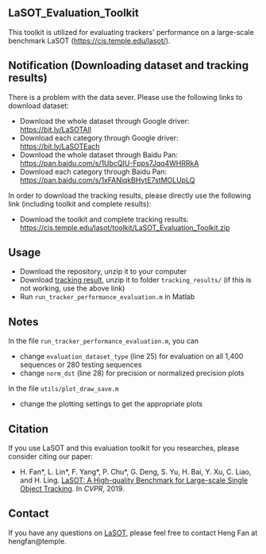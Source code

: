 ## LaSOT_Evaluation_Toolkit

This toolkit is utilized for evaluating trackers' performance on a large-scale benchmark LaSOT (https://cis.temple.edu/lasot/).

## Notification (Downloading dataset and tracking results)

There is a problem with the data sever. Please use the following links to download dataset:

* Download the whole dataset through Google driver: https://bit.ly/LaSOTAll
* Download each category through Google driver: https://bit.ly/LaSOTEach
* Download the whole dataset through Baidu Pan: https://pan.baidu.com/s/1UbcQIU-Fpps7Jqq4WHRRkA
* Download each category through Baidu Pan: https://pan.baidu.com/s/1xFANiqkBHytE7stMOLUpLQ

In order to download the tracking results, please directly use the following link (including toolkit and complete results):
* Download the toolkit and complete tracking results: https://cis.temple.edu/lasot/toolkit/LaSOT_Evaluation_Toolkit.zip


## Usage
* Download the repository, unzip it to your computer
* Download <a href="https://cis.temple.edu/lasot/toolkit/lasot_tracking_results.zip">tracking result</a>, unzip it to folder `tracking_results/` (if this is not working, use the above link)
* Run `run_tracker_performance_evaluation.m` in Matlab

## Notes
In the file `run_tracker_performance_evaluation.m`, you can
* change `evaluation_dataset_type` (line 25) for evaluation on all 1,400 sequences or 280 testing sequences
* change `norm_dst` (line 28) for precision or normalized precision plots

In the file `utils/plot_draw_save.m`
* change the plotting settings to get the appropriate plots

## Citation
If you use LaSOT and this evaluation toolkit for you researches, please consider citing our paper:
* H. Fan*, L. Lin*, F. Yang*, P. Chu*, G. Deng, S. Yu, H. Bai, Y. Xu, C. Liao, and H. Ling. <a href="https://arxiv.org/pdf/1809.07845.pdf">LaSOT: A High-quality Benchmark for Large-scale Single Object Tracking</a>. In *CVPR*, 2019.

## Contact
If you have any questions on <a href="https://cis.temple.edu/lasot/">LaSOT</a>, please feel free to contact Heng Fan at hengfan@temple.
